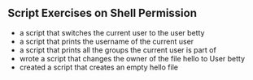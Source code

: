 ## Script Exercises on Shell Permission

-  a script that switches the current user to the user betty 
-  a script that prints the username of the current user
-  a script that prints all the groups the current user is part of
-  wrote a script that changes the owner of the file hello to User betty
- created a script that creates an empty hello file
